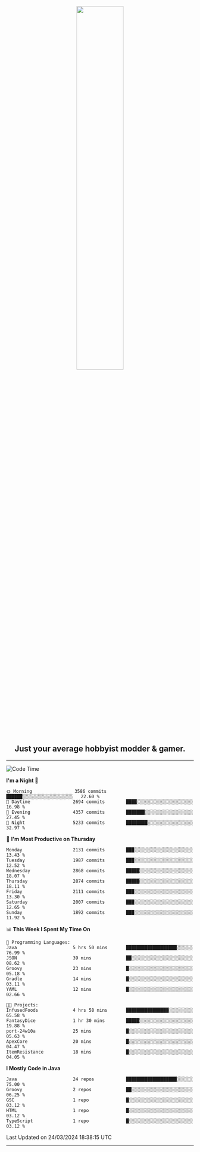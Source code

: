 <div align="center">
  <a href="https://apexmodder.xyz/"><img width="50%" height="50%" src="https://i.imgur.com/pc4HkGz.png"></a>
</div>
<h2 align="center">Just your average hobbyist modder & gamer.</h2>

---

<!--START_SECTION:waka-->
![Code Time](http://img.shields.io/badge/Code%20Time-931%20hrs%2041%20mins-blue)

**I'm a Night 🦉** 

```text
🌞 Morning                3586 commits        ██████░░░░░░░░░░░░░░░░░░░   22.60 % 
🌆 Daytime                2694 commits        ████░░░░░░░░░░░░░░░░░░░░░   16.98 % 
🌃 Evening                4357 commits        ███████░░░░░░░░░░░░░░░░░░   27.45 % 
🌙 Night                  5233 commits        ████████░░░░░░░░░░░░░░░░░   32.97 % 
```
📅 **I'm Most Productive on Thursday** 

```text
Monday                   2131 commits        ███░░░░░░░░░░░░░░░░░░░░░░   13.43 % 
Tuesday                  1987 commits        ███░░░░░░░░░░░░░░░░░░░░░░   12.52 % 
Wednesday                2868 commits        █████░░░░░░░░░░░░░░░░░░░░   18.07 % 
Thursday                 2874 commits        █████░░░░░░░░░░░░░░░░░░░░   18.11 % 
Friday                   2111 commits        ███░░░░░░░░░░░░░░░░░░░░░░   13.30 % 
Saturday                 2007 commits        ███░░░░░░░░░░░░░░░░░░░░░░   12.65 % 
Sunday                   1892 commits        ███░░░░░░░░░░░░░░░░░░░░░░   11.92 % 
```


📊 **This Week I Spent My Time On** 

```text
💬 Programming Languages: 
Java                     5 hrs 50 mins       ███████████████████░░░░░░   76.99 % 
JSON                     39 mins             ██░░░░░░░░░░░░░░░░░░░░░░░   08.62 % 
Groovy                   23 mins             █░░░░░░░░░░░░░░░░░░░░░░░░   05.18 % 
Gradle                   14 mins             █░░░░░░░░░░░░░░░░░░░░░░░░   03.11 % 
YAML                     12 mins             █░░░░░░░░░░░░░░░░░░░░░░░░   02.66 % 

🐱‍💻 Projects: 
InfusedFoods             4 hrs 58 mins       ████████████████░░░░░░░░░   65.58 % 
FantasyDice              1 hr 30 mins        █████░░░░░░░░░░░░░░░░░░░░   19.88 % 
port-24w10a              25 mins             █░░░░░░░░░░░░░░░░░░░░░░░░   05.63 % 
ApexCore                 20 mins             █░░░░░░░░░░░░░░░░░░░░░░░░   04.47 % 
ItemResistance           18 mins             █░░░░░░░░░░░░░░░░░░░░░░░░   04.05 % 
```

**I Mostly Code in Java** 

```text
Java                     24 repos            ███████████████████░░░░░░   75.00 % 
Groovy                   2 repos             ██░░░░░░░░░░░░░░░░░░░░░░░   06.25 % 
GSC                      1 repo              █░░░░░░░░░░░░░░░░░░░░░░░░   03.12 % 
HTML                     1 repo              █░░░░░░░░░░░░░░░░░░░░░░░░   03.12 % 
TypeScript               1 repo              █░░░░░░░░░░░░░░░░░░░░░░░░   03.12 % 
```




 Last Updated on 24/03/2024 18:38:15 UTC
<!--END_SECTION:waka-->

---
